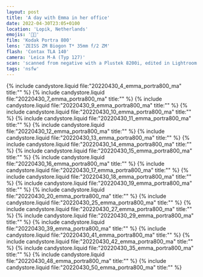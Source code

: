 ```yaml
---
layout: post
title: 'A day with Emma in her office'
date: 2022-04-30T23:05+0100
location: 'Lopik, Netherlands'
emojis: '🔞🏢'
film: 'Kodak Portra 800'
lens: 'ZEISS ZM Biogon T* 35mm f/2 ZM'
flash: 'Contax TLA 140'
camera: 'Leica M-A (Typ 127)'
scan: 'scanned from negative with a Plustek 8200i, edited in Lightroom'
tags: 'nsfw'
---
```


{% include candystore.liquid file:"20220430_4_emma_portra800_ma" title:"" %}
{% include candystore.liquid file:"20220430_7_emma_portra800_ma" title:"" %}
{% include candystore.liquid file:"20220430_9_emma_portra800_ma" title:"" %}
{% include candystore.liquid file:"20220430_10_emma_portra800_ma" title:"" %}
{% include candystore.liquid file:"20220430_11_emma_portra800_ma" title:"" %}
{% include candystore.liquid file:"20220430_12_emma_portra800_ma" title:"" %}
{% include candystore.liquid file:"20220430_13_emma_portra800_ma" title:"" %}
{% include candystore.liquid file:"20220430_14_emma_portra800_ma" title:"" %}
{% include candystore.liquid file:"20220430_15_emma_portra800_ma" title:"" %}
{% include candystore.liquid file:"20220430_16_emma_portra800_ma" title:"" %}
{% include candystore.liquid file:"20220430_17_emma_portra800_ma" title:"" %}
{% include candystore.liquid file:"20220430_18_emma_portra800_ma" title:"" %}
{% include candystore.liquid file:"20220430_19_emma_portra800_ma" title:"" %}
{% include candystore.liquid file:"20220430_20_emma_portra800_ma" title:"" %}
{% include candystore.liquid file:"20220430_25_emma_portra800_ma" title:"" %}
{% include candystore.liquid file:"20220430_27_emma_portra800_ma" title:"" %}
{% include candystore.liquid file:"20220430_29_emma_portra800_ma" title:"" %}
{% include candystore.liquid file:"20220430_39_emma_portra800_ma" title:"" %}
{% include candystore.liquid file:"20220430_41_emma_portra800_ma" title:"" %}
{% include candystore.liquid file:"20220430_42_emma_portra800_ma" title:"" %}
{% include candystore.liquid file:"20220430_35_emma_portra800_ma" title:"" %}
{% include candystore.liquid file:"20220430_48_emma_portra800_ma" title:"" %}
{% include candystore.liquid file:"20220430_50_emma_portra800_ma" title:"" %}